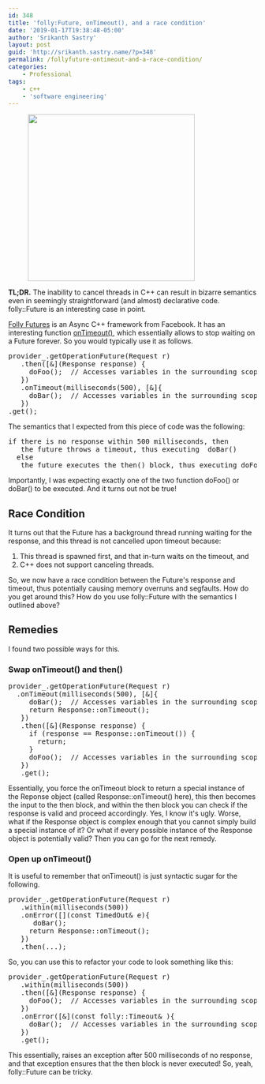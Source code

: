```yaml
---
id: 348
title: 'folly:Future, onTimeout(), and a race condition'
date: '2019-01-17T19:38:48-05:00'
author: 'Srikanth Sastry'
layout: post
guid: 'http://srikanth.sastry.name/?p=348'
permalink: /follyfuture-ontimeout-and-a-race-condition/
categories:
    - Professional
tags:
    - c++
    - 'software engineering'
---
```


<!-- wp:image {"id":365,"align":"center","width":338,"height":338} -->
<div class="wp-block-image"><figure class="aligncenter is-resized"><img src="http://srikanth.sastry.name/wp-content/uploads/2019/01/C-programming-in-a-nutshell-Imgur-450x450.png" alt="" class="wp-image-365" width="338" height="338"/></figure></div>
<!-- /wp:image -->

<!-- wp:paragraph -->
<p><strong>TL;DR.</strong> The inability to cancel threads in C++ can result in bizarre semantics even in seemingly straightforward (and almost) declarative code. folly::Future is an interesting case in point.</p>
<!-- /wp:paragraph -->

<!-- wp:more -->
<!--more-->
<!-- /wp:more -->

<!-- wp:paragraph -->
<p><a href="https://github.com/facebook/folly/blob/master/folly/docs/Futures.md">Folly Futures</a> is an Async C++ framework from Facebook. It has an interesting function <a href="https://github.com/facebook/folly/blob/8757861f41c4b58ac2948ef3dc91aef9cdc8aba0/folly/futures/Future.h#L1545">onTimeout()</a>, which essentially allows to stop waiting on a Future forever. So you would typically use it as follows.</p>
<!-- /wp:paragraph -->

<!-- wp:preformatted -->
<pre class="wp-block-preformatted">provider_.getOperationFuture(Request r)<br>   .then([&amp;](Response response) {<br>     doFoo();  // Accesses variables in the surrounding scope<br>   })<br>   .onTimeout(milliseconds(500), [&amp;]{<br>     doBar();  // Accesses variables in the surrounding scope<br>   })   <br>.get();</pre>
<!-- /wp:preformatted -->

<!-- wp:paragraph -->
<p>The semantics that I expected from this piece of code was the following: </p>
<!-- /wp:paragraph -->

<!-- wp:preformatted -->
<pre class="wp-block-preformatted">if there is no response within 500 milliseconds, then<br>   the future throws a timeout, thus executing  doBar()<br>  else<br>   the future executes the then() block, thus executing doFoo(</pre>
<!-- /wp:preformatted -->

<!-- wp:paragraph -->
<p>Importantly, I was expecting exactly one of the two function doFoo() or doBar() to be executed. And it turns out not be true!</p>
<!-- /wp:paragraph -->

<!-- wp:heading -->
<h2>Race Condition</h2>
<!-- /wp:heading -->

<!-- wp:paragraph -->
<p>It turns out that the Future has a background thread running waiting for the response, and this thread is not cancelled upon timeout because: </p>
<!-- /wp:paragraph -->

<!-- wp:list {"ordered":true} -->
<ol><li>This thread is spawned first, and that in-turn waits on the timeout, and</li><li>C++ does not support canceling threads.</li></ol>
<!-- /wp:list -->

<!-- wp:paragraph -->
<p>So, we now have a race condition between the Future's response and timeout, thus potentially causing memory overruns and segfaults. How do you get around this? How do you use folly::Future with the semantics I outlined above? </p>
<!-- /wp:paragraph -->

<!-- wp:heading -->
<h2>Remedies</h2>
<!-- /wp:heading -->

<!-- wp:paragraph -->
<p>I found two possible ways for this.</p>
<!-- /wp:paragraph -->

<!-- wp:heading {"level":3} -->
<h3>Swap onTimeout() and then()</h3>
<!-- /wp:heading -->

<!-- wp:preformatted -->
<pre class="wp-block-preformatted">provider_.getOperationFuture(Request r)<br>  .onTimeout(milliseconds(500), [&amp;]{<br>     doBar();  // Accesses variables in the surrounding scope<br>     return Response::onTimeout();<br>   })<br>   .then([&amp;](Response response) {<br>     if (response == Response::onTimeout()) {<br>       return;<br>     }<br>     doFoo();  // Accesses variables in the surrounding scope<br>   })<br>   .get();</pre>
<!-- /wp:preformatted -->

<!-- wp:paragraph -->
<p>Essentially, you force the onTimeout block to return a special instance of the Reponse object (called Response::onTimeout() here), this then becomes the input to the then block, and within the then block you can check if the response is valid and proceed accordingly. 
Yes, I know it's  ugly.
Worse, what if the Response object is complex enough that you cannot simply build a special instance of it? Or what if every possible instance of the Response object is potentially valid? Then you can go for the next remedy.</p>
<!-- /wp:paragraph -->

<!-- wp:heading {"level":3} -->
<h3>Open up onTimeout()</h3>
<!-- /wp:heading -->

<!-- wp:paragraph -->
<p>It is useful to remember that onTimeout() is just syntactic sugar for the following. </p>
<!-- /wp:paragraph -->

<!-- wp:preformatted -->
<pre class="wp-block-preformatted">provider_.getOperationFuture(Request r)<br>   .within(milliseconds(500))<br>   .onError([](const TimedOut&amp; e){<br>      doBar();<br>     return Response::onTimeout();<br>   })<br>   .then(...);</pre>
<!-- /wp:preformatted -->

<!-- wp:paragraph -->
<p>So, you can use this to refactor your code to look something like this: </p>
<!-- /wp:paragraph -->

<!-- wp:preformatted -->
<pre class="wp-block-preformatted">provider_.getOperationFuture(Request r)<br>   .within(milliseconds(500))<br>   .then([&amp;](Response response) {<br>     doFoo();  // Accesses variables in the surrounding scope<br>   })<br>   .onError([&amp;](const folly::Timeout&amp; ){<br>     doBar();  // Accesses variables in the surrounding scope<br>   })<br>   .get();</pre>
<!-- /wp:preformatted -->

<!-- wp:paragraph -->
<p>This essentially, raises an exception after 500 milliseconds of no response, and that exception ensures that the then block is never executed!
 So, yeah, folly::Future can be tricky.</p>
<!-- /wp:paragraph -->